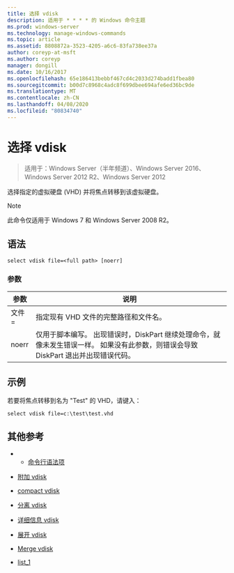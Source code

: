 ```yaml
---
title: 选择 vdisk
description: 适用于 * * * * 的 Windows 命令主题
ms.prod: windows-server
ms.technology: manage-windows-commands
ms.topic: article
ms.assetid: 8808872a-3523-4205-a6c6-83fa738ee37a
author: coreyp-at-msft
ms.author: coreyp
manager: dongill
ms.date: 10/16/2017
ms.openlocfilehash: 65e186413bebbf467cd4c2033d274badd1fbea80
ms.sourcegitcommit: b00d7c8968c4adc8f699dbee694afe6ed36bc9de
ms.translationtype: MT
ms.contentlocale: zh-CN
ms.lasthandoff: 04/08/2020
ms.locfileid: "80834740"
---
```

# <a name="select-vdisk"></a>选择 vdisk

>适用于：Windows Server（半年频道）、Windows Server 2016、Windows Server 2012 R2、Windows Server 2012

选择指定的虚拟硬盘 \(VHD\) 并将焦点转移到该虚拟硬盘。  
  
> [!NOTE]  
> 此命令仅适用于 Windows 7 和 Windows Server 2008 R2。  
  
## <a name="syntax"></a>语法  
  
```  
select vdisk file=<full path> [noerr]  
```  
  
### <a name="parameters"></a>参数  
  
|参数|说明|  
|-------|--------|  
|文件\=<full path>|指定现有 VHD 文件的完整路径和文件名。|  
|noerr|仅用于脚本编写。 出现错误时，DiskPart 继续处理命令，就像未发生错误一样。 如果没有此参数，则错误会导致 DiskPart 退出并出现错误代码。|  
  
## <a name="examples"></a><a name=BKMK_examples></a>示例  
若要将焦点转移到名为 "Test" 的 VHD，请键入：  
  
```  
select vdisk file=c:\test\test.vhd  
```  
  
## <a name="additional-references"></a>其他参考  
  
-   - [命令行语法项](command-line-syntax-key.md)  
  
-   [附加 vdisk](attach-vdisk.md)  
  
-   [compact vdisk](compact-vdisk.md)  
  
  
  
-   [分离 vdisk](detach-vdisk.md)  
  
-   [详细信息 vdisk](detail-vdisk.md)  
  
-   [展开 vdisk](expand-vdisk.md)  
  
-   [Merge vdisk](merge-vdisk.md)  
  
-   [list_1](list_1.md)  
  

